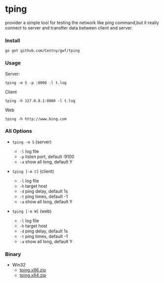 # tping
provider a simple tool for testing the network like ping command,but it really connect to server and transfter data between client and server.

### Install

```
go get github.com/Centny/gwf/tping
```

### Usage

Server:

```
tping -m S -p :8080 -l t.log
```

Client

```
tping -h 127.0.0.1:8080 -l t.log
```

Web

```
tping -h http://www.bing.com
```

### All Options

* `tping -m S` (server)
  * `-l` log file
  * `-p` listen port, default :9100
  * `-a` show all long, default Y
  
	
* `tping [-m C]` (client)
  * `-l` log file
  * `-h` target host
  * `-d` ping delay, default 1s
  * `-t` ping times, default -1
  * `-a` show all long, default Y

* `tping [-m W]` (web)
  * `-l` log file
  * `-h` target host
  * `-d` ping delay, default 1s
  * `-t` ping times, default -1
  * `-a` show all long, default Y

### Binary

* Win32
  * [tping.x86.zip](https://raw.githubusercontent.com/Centny/tping/master/bin/tping.x86.zip)
  * [tping.x64.zip](https://raw.githubusercontent.com/Centny/tping/master/bin/tping.x64.zip)